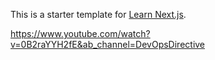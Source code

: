 This is a starter template for [Learn Next.js](https://nextjs.org/learn).

https://www.youtube.com/watch?v=0B2raYYH2fE&ab_channel=DevOpsDirective

